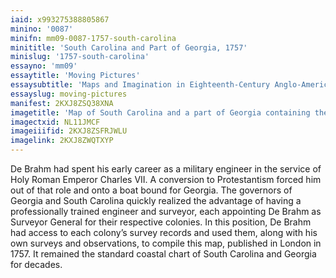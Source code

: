 ```yaml
---
iaid: x993275388805867
minino: '0087'
minifn: mm09-0087-1757-south-carolina
minititle: 'South Carolina and Part of Georgia, 1757'
minislug: '1757-south-carolina'
essayno: 'mm09'
essaytitle: 'Moving Pictures'
essaysubtitle: 'Maps and Imagination in Eighteenth-Century Anglo-America'
essayslug: moving-pictures
manifest: 2KXJ8ZSQ38XNA
imagetitle: 'Map of South Carolina and a part of Georgia containing the whole sea-coast, all the islands, inlets, rivers, creeks, parishes, townships, boroughs,...'
imagectxid: NL11JMCF
imageiiifid: 2KXJ8ZSFRJWLU
imagelink: 2KXJ8ZWQTXYP
---
```

De Brahm had spent his early career as a military engineer in the service of Holy Roman Emperor Charles VII. A conversion to Protestantism forced him out of that role and onto a boat bound for Georgia. The governors of Georgia and South Carolina quickly realized the advantage of having a professionally trained engineer and surveyor, each appointing De Brahm as Surveyor General for their respective colonies. In this position, De Brahm had access to each colony’s survey records and used them, along with his own surveys and observations, to compile this map, published in London in 1757. It remained the standard coastal chart of South Carolina and Georgia for decades.

